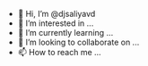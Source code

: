 - 👋 Hi, I’m @djsaliyavd
- 👀 I’m interested in ...
- 🌱 I’m currently learning ...
- 💞️ I’m looking to collaborate on ...
- 📫 How to reach me ...

<!---
djsaliyavd/djsaliyavd is a ✨ special ✨ repository because its `README.md` (this file) appears on your GitHub profile.
You can click the Preview link to take a look at your changes.
--->
